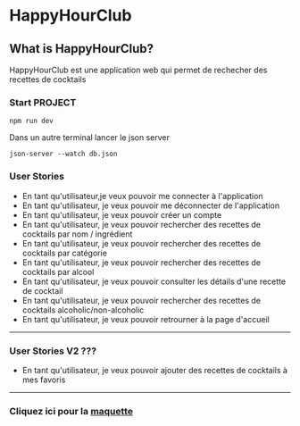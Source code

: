 # HappyHourClub

## What is HappyHourClub?
HappyHourClub est une application web qui permet de rechecher des recettes de cocktails
### Start PROJECT

```
npm run dev
```

Dans un autre terminal lancer le json server
```
json-server --watch db.json
```
### User Stories

- En tant qu'utilisateur,je veux pouvoir me connecter à l'application
- En tant qu'utilisateur, je veux pouvoir me déconnecter de l'application
- En tant qu'utilisateur, je veux pouvoir créer un compte
- En tant qu'utilisateur, je veux pouvoir rechercher des recettes de cocktails par nom / ingrédient
- En tant qu'utilisateur, je veux pouvoir rechercher des recettes de cocktails par catégorie
- En tant qu'utilisateur, je veux pouvoir rechercher des recettes de cocktails par alcool
- En tant qu'utilisateur, je veux pouvoir consulter les détails d'une recette de cocktail
- En tant qu'utilisateur, je veux pouvoir rechercher des recettes de cocktails alcoholic/non-alcoholic
- En tant qu'utilisateur, je veux pouvoir retrourner à la page d'accueil

----------------

### User Stories V2 ???
- En tant qu'utilisateur, je veux pouvoir ajouter des recettes de cocktails à mes favoris

-----------------



### Cliquez ici pour la [maquette](https://zupimages.net/viewer.php?id=23/16/z6k3.png)


